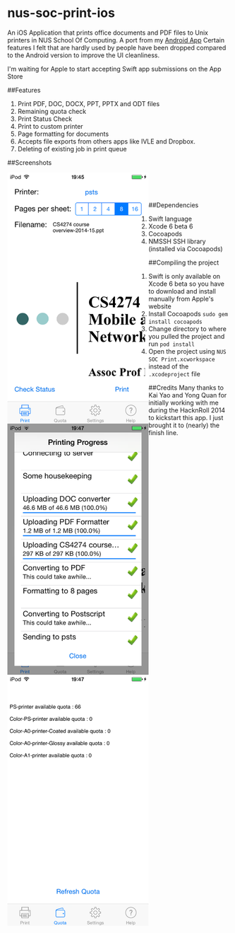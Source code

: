 nus-soc-print-ios
=================

An iOS Application that prints office documents and PDF files to Unix printers in NUS School Of Computing. A port from my [Android App](https://github.com/yeokm1/nus-soc-print/) Certain features I felt that are hardly used by people have been dropped compared to the Android version to improve the UI cleanliness. 

I'm waiting for Apple to start accepting Swift app submissions on the App Store

##Features
1. Print PDF, DOC, DOCX, PPT, PPTX and ODT files
2. Remaining quota check
3. Print Status Check
4. Print to custom printer
5. Page formatting for documents
6. Accepts file exports from others apps like IVLE and Dropbox.
7. Deleting of existing job in print queue


##Screenshots

<a href="url"><img src="screenshots/print.png" align="left" height="568" width="320" ></a>
<br>
<a href="url"><img src="screenshots/printing.png" align="left" height="568" width="320" ></a>
<br>
<a href="url"><img src="screenshots/quota.png" align="left" height="568" width="320" ></a>
<br>

##Dependencies
1. Swift language
2. Xcode 6 beta 6
3. Cocoapods
4. NMSSH SSH library (installed via Cocoapods)


##Compiling the project
1. Swift is only available on Xcode 6 beta so you have to download and install manually from Apple's website
2. Install Cocoapods `sudo gem install cocoapods`
3. Change directory to where you pulled the project and run `pod install`
4. Open the project using `NUS SOC Print.xcworkspace` instead of the `.xcodeproject` file

##Credits
Many thanks to Kai Yao and Yong Quan for initially working with me during the HacknRoll 2014 to kickstart this app. I just brought it to (nearly) the finish line.
